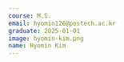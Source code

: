 ```yaml
---
course: M.S.
email: hyomin126@postech.ac.kr
graduate: 2025-01-01
image: hyomin-kim.png
name: Hyomin Kim
---
```

